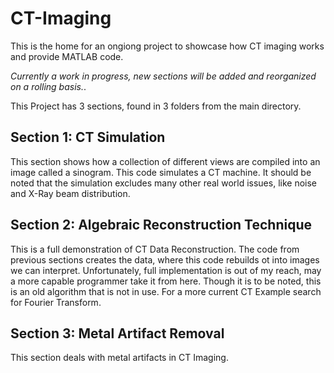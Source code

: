 # CT-Imaging
This is the home for an ongiong project to showcase how CT imaging works and provide MATLAB code.

<em>Currently a work in progress, new sections will be added and reorganized on a rolling basis.</em>.

This Project has 3 sections, found in 3 folders from the main directory.

## Section 1: CT Simulation

This section shows how a collection of different views are compiled into an image called a sinogram. This code simulates a CT machine. It should be noted that the simulation excludes many other real world issues, like noise and X-Ray beam distribution.

## Section 2: Algebraic Reconstruction Technique

This is a full demonstration of CT Data Reconstruction. The code from previous sections creates the data, where this code rebuilds ot into images we can interpret. Unfortunately, full implementation is out of my reach, may a more capable programmer take it from here. Though it is to be noted, this is an old algorithm that is not in use. For a more current CT Example search for Fourier Transform.

## Section 3: Metal Artifact Removal

This section deals with metal artifacts in CT Imaging. 
